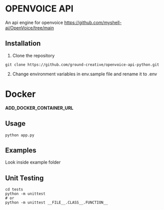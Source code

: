 # OPENVOICE API

An api engine for openvoice
https://github.com/myshell-ai/OpenVoice/tree/main

## Installation

1) Clone the repository
```
git clone https://github.com/ground-creative/openvoice-api-python.git
```

2) Change environment variables in env.sample file and rename it to .env

# Docker

__ADD_DOCKER_CONTAINER_URL__

## Usage

```
python app.py
```

## Examples

Look inside example folder

## Unit Testing

```
cd tests
python -m unittest
# or
python -m unittest __FILE__.CLASS__.FUNCTION__
```
